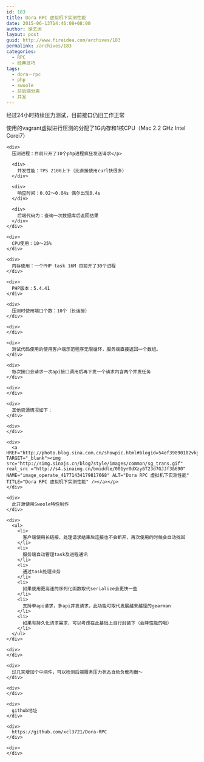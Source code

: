 ```yaml
---
id: 183
title: Dora RPC 虚拟机下实测性能
date: 2015-06-13T14:46:08+08:00
author: 徐艺洲
layout: post
guid: http://www.fireidea.com/archives/183
permalink: /archives/183
categories:
  - RPC
  - 经典技巧
tags:
  - dora－rpc
  - php
  - swoole
  - 前后端分离
  - 并发
---
```

<div id="sina_keyword_ad_area2" class="articalContent   newfont_family">
  经过24小时持续压力测试，目前接口仍旧工作正常</p> 
  
  <div>
  </div>
  
  <div>
    使用的vagrant虚拟进行压测的分配了1G内存和1核CPU（Mac 2.2 GHz Intel Corei7）
  </div>
  
  <div>
    <div>
    </div>
    
    <div>
      压测进程：目前只开了10个php进程疯狂发送请求</p> 
      
      <div>
        并发性能：TPS 2100上下（比直接使用curl快很多）
      </div>
      
      <div>
        响应时间：0.02～0.04s 偶尔出现0.4s
      </div>
      
      <div>
        后端代码为：查询一次数据库后返回结果
      </div>
    </div>
    
    <div>
      CPU使用：10～25%
    </div>
    
    <div>
      内存使用：一个PHP task 16M 目前开了30个进程
    </div>
    
    <div>
      PHP版本：5.4.41
    </div>
    
    <div>
      压测时使用端口个数：10个（长连接）
    </div>
    
    <div>
    </div>
    
    <div>
      测试代码使用的使用客户端示范程序无限循环，服务端直接返回一个数组。
    </div>
    
    <div>
      每次接口会请求一次api接口调用后再下发一个请求内含两个并发任务
    </div>
    
    <div>
    </div>
    
    <div>
      其他资源情况如下：
    </div>
    
    <div>
    </div>
    
    <div>
      <a HREF="http://photo.blog.sina.com.cn/showpic.html#blogid=54ef39890102vkgh&#038;url=http://album.sina.com.cn/pic/001yr0dXzy6T23d7GJJf3" TARGET="_blank"><img src="http://simg.sinajs.cn/blog7style/images/common/sg_trans.gif" real_src ="http://s4.sinaimg.cn/bmiddle/001yr0dXzy6T23d7GJJf3&690" NAME="image_operate_41771434179817668" ALT="Dora RPC 虚拟机下实测性能" TITLE="Dora RPC 虚拟机下实测性能" /></a></p>
    </div>
    
    <div>
      此开源使用Swoole特性制作
    </div>
    
    <div>
      <ul>
        <li>
          客户端使用长链接，处理请求结束后连接也不会断开，再次使用的时候会自动找回
        </li>
        <li>
          服务端自动管理task及进程通讯
        </li>
        <li>
          通过task处理业务
        </li>
        <li>
          如果使用更高速的序列化函数取代serialize会更快一些
        </li>
        <li>
          支持单api请求，多api并发请求，此功能可取代发展越来越怪的gearman
        </li>
        <li>
          如果有持久化请求需求，可以考虑在此基础上自行封装下（会降性能的哦）
        </li>
      </ul>
    </div>
    
    <div>
    </div>
    
    <div>
      过几天增加个中间件，可以检测后端服务压力状态自动负载均衡～
    </div>
    
    <div>
    </div>
    
    <div>
      github地址
    </div>
    
    <div>
      https://github.com/xcl3721/Dora-RPC
    </div>
    
    <div>
    </div>
  </div>
